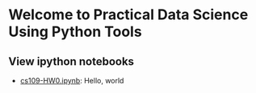 Welcome to Practical Data Science Using Python Tools
=======

## View ipython notebooks

* [cs109-HW0.ipynb](http://http://nbviewer.ipython.org/github/anyuanay/Practical-Data-Science-With-Open-Source-Techniques/blob/master/using-python/cs109-HW0.ipynb): Hello, world 
